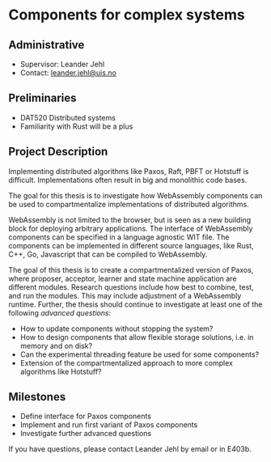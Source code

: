 # Components for complex systems

## Administrative

- Supervisor: Leander Jehl
- Contact: <leander.jehl@uis.no>

## Preliminaries

- DAT520 Distributed systems
- Familiarity with Rust will be a plus

## Project Description

Implementing distributed algorithms like Paxos, Raft, PBFT or Hotstuff is difficult.
Implementations often result in big and monolithic code bases.

The goal for this thesis is to investigate how WebAssembly components can be used to compartmentalize implementations of distributed algorithms.

WebAssembly is not limited to the browser, but is seen as a new building block for deploying arbitrary applications.
The interface of WebAssembly components can be specified in a language agnostic WIT file.
The components can be implemented in different source languages, like Rust, C++, Go, Javascript that can be compiled to WebAssembly.

The goal of this thesis is to create a compartmentalized version of Paxos, where proposer, acceptor, learner and state machine application are different modules.
Research questions include how best to combine, test, and run the modules. 
This may include adjustment of a WebAssembly runtime.
Further, the thesis should continue to investigate at least one of the following *advanced questions*:
- How to update components without stopping the system?
- How to design components that allow flexible storage solutions, i.e. in memory and on disk?
- Can the experimental threading feature be used for some components?
- Extension of the compartmentalized approach to more complex algorithms like Hotstuff?

## Milestones

- Define interface for Paxos components
- Implement and run first variant of Paxos components
- Investigate further advanced questions

If you have questions, please contact Leander Jehl by email or in E403b.